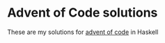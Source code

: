 # Advent of Code solutions

These are my solutions for [advent of code](https://adventofcode.com) in Haskell
